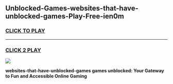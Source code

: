 
## Unblocked-Games-websites-that-have-unblocked-games-Play-Free-ien0m
<h3>
<a href="https://premium76.site?title=websites-that-have-unblocked-games&ref=10A">CLICK TO PLAY</a></h3>
<hr>

<h3>
<a href="https://premium76.site?title=websites-that-have-unblocked-games&ref=10A">CLICK 2 PLAY</a>
  
</h3>

<a href="https://premium76.site?title=websites-that-have-unblocked-games&ref=10A"><img src="https://clearcache.store/games.png"></a>


**websites-that-have-unblocked-games games unblocked: Your Gateway to Fun and Accessible Online Gaming**
